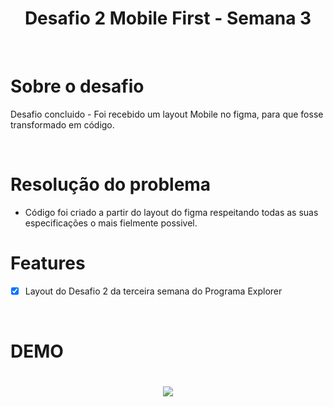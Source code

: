 <div align="center">
    <h1>Desafio 2 Mobile First - Semana 3 </h1>
</div>


<br>

# Sobre o desafio

<p> Desafio concluido - Foi recebido um layout Mobile no figma, para que fosse transformado em código. </p>

<br>

# Resolução do problema

* Código foi criado a partir do layout do figma respeitando todas as suas especificações o mais fielmente possivel.

# Features 
- [x]  Layout do Desafio 2 da terceira semana do Programa Explorer

<br>


# DEMO 

<h1 align="center">
    <img src="./images/DesafioMobileFirst.gif">
</h1>
